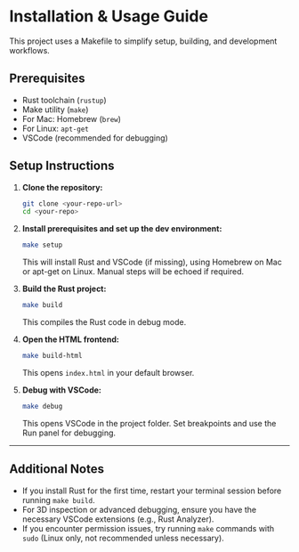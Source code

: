 # Installation & Usage Guide

This project uses a Makefile to simplify setup, building, and development workflows.

## Prerequisites

- Rust toolchain (`rustup`)
- Make utility (`make`)
- For Mac: Homebrew (`brew`)
- For Linux: `apt-get`
- VSCode (recommended for debugging)

## Setup Instructions

1. **Clone the repository:**
   ```sh
   git clone <your-repo-url>
   cd <your-repo>
   ```

2. **Install prerequisites and set up the dev environment:**
   ```sh
   make setup
   ```
   This will install Rust and VSCode (if missing), using Homebrew on Mac or apt-get on Linux. Manual steps will be echoed if required.

3. **Build the Rust project:**
   ```sh
   make build
   ```
   This compiles the Rust code in debug mode.

4. **Open the HTML frontend:**
   ```sh
   make build-html
   ```
   This opens `index.html` in your default browser.

5. **Debug with VSCode:**
   ```sh
   make debug
   ```
   This opens VSCode in the project folder. Set breakpoints and use the Run panel for debugging.

---

## Additional Notes

- If you install Rust for the first time, restart your terminal session before running `make build`.
- For 3D inspection or advanced debugging, ensure you have the necessary VSCode extensions (e.g., Rust Analyzer).
- If you encounter permission issues, try running `make` commands with `sudo` (Linux only, not recommended unless necessary).
